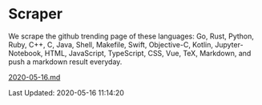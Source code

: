 # Scraper

We scrape the github trending page of these languages: Go, Rust, Python, Ruby, C++, C, Java, Shell, Makefile, Swift, Objective-C, Kotlin, Jupyter-Notebook, HTML, JavaScript, TypeScript, CSS, Vue, TeX, Markdown, and push a markdown result everyday.

[2020-05-16.md](https://github.com/yangwenmai/Scraper/blob/master/2020-05-16.md)

Last Updated: 2020-05-16 11:14:20
